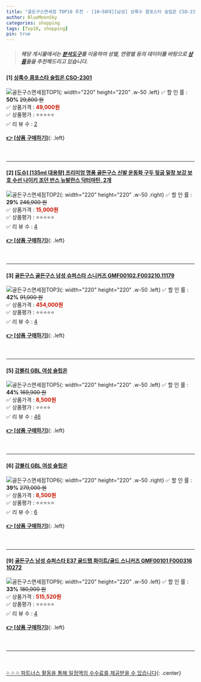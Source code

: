```yaml
---
title: "골든구스면세점 TOP10 추천 - [10~50대][남성] 상록수 콤포스타 슬립온 CSO-2301"
author: BlueMoonSky
categories: shopping
tags: [Top10, shopping]
pin: true
---
```


> ##### 해당 게시물에서는 [**분석도구**](https://itemscout.io/)를 이용하여 **성별**, **연령별** 등의 데이터를 바탕으로 [**상품**](https://link.coupang.com/a/baae76)들을 추천해드리고 있습니다.

#### [1] [상록수 콤포스타 슬립온 CSO-2301](https://link.coupang.com/re/AFFSDP?lptag=AF5964186&subid=bluemoonsky6999&pageKey=7245950818&traceid=V0-153&itemId=18421184167&vendorItemId=86146399291)
![골든구스면세점TOP1](https://thumbnail6.coupangcdn.com/thumbnails/remote/230x230ex/image/vendor_inventory/0130/9023a565f6940005637a69ad04bc42f404a2930f2b6c9a01bb07e20a4763.png){: width="220" height="220" .w-50 .left}
✅ 할 인 률 : **50%** ~~<del class="base-price"> 29,800  </del>원~~<br>
✅ 상품가격 : <span style="color:#cb1400"> **49,000원** </span><br>
✅ 상품평가 : ⭐⭐⭐⭐⭐<br>
✅ 리 뷰 수 : [2](https://link.coupang.com/re/AFFSDP?lptag=AF5964186&subid=bluemoonsky6999&pageKey=7245950818&traceid=V0-153&itemId=18421184167&vendorItemId=86146399291)<br>
<br>
[**👉  [상품 구매하기]**](https://link.coupang.com/re/AFFSDP?lptag=AF5964186&subid=bluemoonsky6999&pageKey=7245950818&traceid=V0-153&itemId=18421184167&vendorItemId=86146399291){: .left}
<br>
<br>
<br>

***

#### [2] [[도슈] [135ml 대용량] 프리미엄 명품 골든구스 신발 운동화 구두 뒷굽 밑창 보강 보호 수선 나이키 조던 반스 뉴발란스 닥터마틴, 2개](https://link.coupang.com/re/AFFSDP?lptag=AF5964186&subid=bluemoonsky6999&pageKey=7315952734&traceid=V0-153&itemId=18752600449&vendorItemId=85884556893)
![골든구스면세점TOP2](https://thumbnail9.coupangcdn.com/thumbnails/remote/230x230ex/image/vendor_inventory/9073/8a883ef5a3cda8c31ac56e7e2cd0def10ccb94739ecf12d3fb3312db9f81.jpg){: width="220" height="220" .w-50 .right}
✅ 할 인 률 : **29%** ~~<del class="base-price"> 246,900  </del>원~~<br>
✅ 상품가격 : <span style="color:#cb1400"> **15,000원** </span><br>
✅ 상품평가 : ⭐⭐⭐⭐⭐<br>
✅ 리 뷰 수 : [4](https://link.coupang.com/re/AFFSDP?lptag=AF5964186&subid=bluemoonsky6999&pageKey=7315952734&traceid=V0-153&itemId=18752600449&vendorItemId=85884556893)<br>
<br>
[**👉  [상품 구매하기]**](https://link.coupang.com/re/AFFSDP?lptag=AF5964186&subid=bluemoonsky6999&pageKey=7315952734&traceid=V0-153&itemId=18752600449&vendorItemId=85884556893){: .left}
<br>
<br>
<br>

***

#### [3] [골든구스 골든구스 남성 슈퍼스타 스니커즈 GMF00102.F003210.11179](https://link.coupang.com/re/AFFSDP?lptag=AF5964186&subid=bluemoonsky6999&pageKey=6850742697&traceid=V0-153&itemId=16319343670&vendorItemId=83532644389)
![골든구스면세점TOP3](https://thumbnail7.coupangcdn.com/thumbnails/remote/230x230ex/image/vendor_inventory/65fa/a836482764578fea4946c60b8a42c440b14e46fb8b9112c34c07da9bff5d.jpg){: width="220" height="220" .w-50 .left}
✅ 할 인 률 : **42%** ~~<del class="base-price"> 91,000  </del>원~~<br>
✅ 상품가격 : <span style="color:#cb1400"> **454,000원** </span><br>
✅ 상품평가 : ⭐⭐⭐⭐⭐<br>
✅ 리 뷰 수 : [4](https://link.coupang.com/re/AFFSDP?lptag=AF5964186&subid=bluemoonsky6999&pageKey=6850742697&traceid=V0-153&itemId=16319343670&vendorItemId=83532644389)<br>
<br>
[**👉  [상품 구매하기]**](https://link.coupang.com/re/AFFSDP?lptag=AF5964186&subid=bluemoonsky6999&pageKey=6850742697&traceid=V0-153&itemId=16319343670&vendorItemId=83532644389){: .left}
<br>
<br>
<br>

***

#### [5] [강블리 GBL 여성 슬립온](https://link.coupang.com/re/AFFSDP?lptag=AF5964186&subid=bluemoonsky6999&pageKey=7537564865&traceid=V0-153&itemId=19806526772&vendorItemId=86908745036)
![골든구스면세점TOP5](https://thumbnail6.coupangcdn.com/thumbnails/remote/230x230ex/image/vendor_inventory/64ac/5db1845349b215a54f8814898e3714f8ec57e4da3b126787e8c89d053d65.jpg){: width="220" height="220" .w-50 .left}
✅ 할 인 률 : **44%** ~~<del class="base-price"> 169,900  </del>원~~<br>
✅ 상품가격 : <span style="color:#cb1400"> **8,500원** </span><br>
✅ 상품평가 : ⭐⭐⭐⭐<br>
✅ 리 뷰 수 : [46](https://link.coupang.com/re/AFFSDP?lptag=AF5964186&subid=bluemoonsky6999&pageKey=7537564865&traceid=V0-153&itemId=19806526772&vendorItemId=86908745036)<br>
<br>
[**👉  [상품 구매하기]**](https://link.coupang.com/re/AFFSDP?lptag=AF5964186&subid=bluemoonsky6999&pageKey=7537564865&traceid=V0-153&itemId=19806526772&vendorItemId=86908745036){: .left}
<br>
<br>
<br>

***

#### [6] [강블리 GBL 여성 슬립온](https://link.coupang.com/re/AFFSDP?lptag=AF5964186&subid=bluemoonsky6999&pageKey=7537564865&traceid=V0-153&itemId=19806526762&vendorItemId=86908744972)
![골든구스면세점TOP6](https://thumbnail9.coupangcdn.com/thumbnails/remote/230x230ex/image/vendor_inventory/cacc/6309614bfd6b54a97bc631d8b649aac3d601cfc47f4227120b099e16296c.jpg){: width="220" height="220" .w-50 .right}
✅ 할 인 률 : **39%** ~~<del class="base-price"> 279,000  </del>원~~<br>
✅ 상품가격 : <span style="color:#cb1400"> **8,500원** </span><br>
✅ 상품평가 : ⭐⭐⭐⭐⭐<br>
✅ 리 뷰 수 : [6](https://link.coupang.com/re/AFFSDP?lptag=AF5964186&subid=bluemoonsky6999&pageKey=7537564865&traceid=V0-153&itemId=19806526762&vendorItemId=86908744972)<br>
<br>
[**👉  [상품 구매하기]**](https://link.coupang.com/re/AFFSDP?lptag=AF5964186&subid=bluemoonsky6999&pageKey=7537564865&traceid=V0-153&itemId=19806526762&vendorItemId=86908744972){: .left}
<br>
<br>
<br>

***

#### [9] [골든구스 남성 슈퍼스타 E37 골드탭 화이트/골드 스니커즈 GMF00101 F000316 10272](https://link.coupang.com/re/AFFSDP?lptag=AF5964186&subid=bluemoonsky6999&pageKey=6272986472&traceid=V0-153&itemId=12839674223&vendorItemId=80105274834)
![골든구스면세점TOP9](https://thumbnail10.coupangcdn.com/thumbnails/remote/230x230ex/image/vendor_inventory/f1db/81232fc6501c96d0bbe2a90917832f8d9d31cc94c52e0049386560fec17c.jpg){: width="220" height="220" .w-50 .left}
✅ 할 인 률 : **33%** ~~<del class="base-price"> 180,000  </del>원~~<br>
✅ 상품가격 : <span style="color:#cb1400"> **515,520원** </span><br>
✅ 상품평가 : ⭐⭐⭐⭐⭐<br>
✅ 리 뷰 수 : [4](https://link.coupang.com/re/AFFSDP?lptag=AF5964186&subid=bluemoonsky6999&pageKey=6272986472&traceid=V0-153&itemId=12839674223&vendorItemId=80105274834)<br>
<br>
[**👉  [상품 구매하기]**](https://link.coupang.com/re/AFFSDP?lptag=AF5964186&subid=bluemoonsky6999&pageKey=6272986472&traceid=V0-153&itemId=12839674223&vendorItemId=80105274834){: .left}
<br>
<br>
<br>

***
<br><br>[💦 💦 💦 파트너스 활동을 통해 일정액의 수수료를 제공받을 수 있습니다](https://link.coupang.com/a/baae76){: .center}